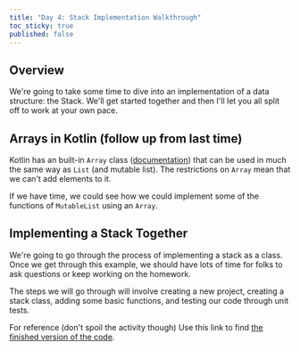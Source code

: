 ```yaml
---
title: "Day 4: Stack Implementation Walkthrough"
toc_sticky: true
published: false
---
```


## Overview

We're going to take some time to dive into an implementation of a data structure: the Stack.  We'll get started together and then I'll let you all split off to work at your own pace.


## Arrays in Kotlin (follow up from last time)

Kotlin has an built-in ``Array`` class ([documentation](https://kotlinlang.org/docs/arrays.html)) that can be used in much the same way as ``List`` (and mutable list).  The restrictions on ``Array`` mean that we can't add elements to it.

If we have time, we could see how we could implement some of the functions of ``MutableList`` using an ``Array``.

## Implementing a Stack Together

We're going to go through the process of implementing a stack as a class.  Once we get through this example, we should have lots of time for folks to ask questions or keep working on the homework.

The steps we will go through will involve creating a new project, creating a stack class, adding some basic functions, and testing our code through unit tests.

For reference (don't spoil the activity though) Use this link to find [the finished version of the code](https://github.com/OlinDSA2024/Day04Starter).

